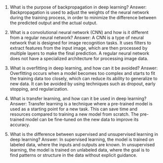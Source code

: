 1. What is the purpose of backpropagation in deep learning?
Answer: Backpropagation is used to adjust the weights of the neural network during the training process, in order to minimize the difference between the predicted output and the actual output.

2. What is a convolutional neural network (CNN) and how is it different from a regular neural network?
Answer: A CNN is a type of neural network that is designed for image recognition tasks. It uses filters to extract features from the input image, which are then processed by multiple layers to make the final prediction. A regular neural network does not have a specialized architecture for processing image data.

3. What is overfitting in deep learning, and how can it be avoided?
Answer: Overfitting occurs when a model becomes too complex and starts to fit the training data too closely, which can reduce its ability to generalize to new data. It can be avoided by using techniques such as dropout, early stopping, and regularization.

4. What is transfer learning, and how can it be used in deep learning?
Answer: Transfer learning is a technique where a pre-trained model is used as a starting point for a new task. This can save time and resources compared to training a new model from scratch. The pre-trained model can be fine-tuned on the new data to improve its accuracy.

5. What is the difference between supervised and unsupervised learning in deep learning?
Answer: In supervised learning, the model is trained on labeled data, where the inputs and outputs are known. In unsupervised learning, the model is trained on unlabeled data, where the goal is to find patterns or structure in the data without explicit guidance.